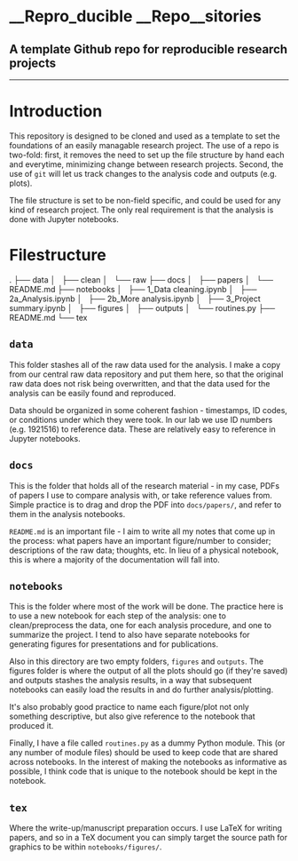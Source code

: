 # __Repro_ducible __Repo__sitories

## A template Github repo for reproducible research projects

---

# Introduction

This repository is designed to be cloned and used as a template to set the
foundations of an easily managable research project. The use of a repo is
two-fold: first, it removes the need to set up the file structure by hand each
and everytime, minimizing change between research projects. Second, the use of
`git` will let us track changes to the analysis code and outputs (e.g. plots).

The file structure is set to be non-field specific, and could be used for any
kind of research project. The only real requirement is that the analysis is
done with Jupyter notebooks.

# Filestructure

.
├── data
│   ├── clean
│   └── raw
├── docs
│   ├── papers
│   └── README.md
├── notebooks
│   ├── 1_Data cleaning.ipynb
│   ├── 2a_Analysis.ipynb
│   ├── 2b_More analysis.ipynb
│   ├── 3_Project summary.ipynb
│   ├── figures
│   ├── outputs
│   └── routines.py
├── README.md
└── tex

## `data`

This folder stashes all of the raw data used for the analysis. I make a copy
from our central raw data repository and put them here, so that the original
raw data does not risk being overwritten, and that the data used for the
analysis can be easily found and reproduced.

Data should be organized in some coherent fashion - timestamps, ID codes, or
conditions under which they were took. In our lab we use ID numbers (e.g.
1921516) to reference data. These are relatively easy to reference in Jupyter
notebooks.

## `docs`

This is the folder that holds all of the research material - in my case, PDFs
of papers I use to compare analysis with, or take reference values from. Simple
practice is to drag and drop the PDF into `docs/papers/`, and refer to them in
the analysis notebooks.

`README.md` is an important file - I aim to write all my notes that come up in
the process: what papers have an important figure/number to consider;
descriptions of the raw data; thoughts, etc. In lieu of a physical notebook,
this is where a majority of the documentation will fall into.

## `notebooks`

This is the folder where most of the work will be done. The practice here is to
use a new notebook for each step of the analysis: one to clean/preprocess the
data, one for each analysis procedure, and one to summarize the project. I tend
to also have separate notebooks for generating figures for presentations and
for publications.

Also in this directory are two empty folders, `figures` and `outputs`. The
figures folder is where the output of all the plots should go (if they're
saved) and outputs stashes the analysis results, in a way that subsequent
notebooks can easily load the results in and do further analysis/plotting.

It's also probably good practice to name each figure/plot not only something
descriptive, but also give reference to the notebook that produced it.

Finally, I have a file called `routines.py` as a dummy Python module. This (or
any number of module files) should be used to keep code that are shared across
notebooks. In the interest of making the notebooks as informative as possible,
I think code that is unique to the notebook should be kept in the notebook.

## `tex`

Where the write-up/manuscript preparation occurs. I use LaTeX for writing
papers, and so in a TeX document you can simply target the source path for
graphics to be within `notebooks/figures/`.

